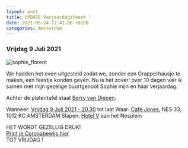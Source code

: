 ```yaml
---
layout: post
title: UPDATE Verjaardagsfeest !
date: 2021-06-24 12:41:00 +0100
categories: Amsterdam
---
```


### Vrijdag 9 Juli 2021

![sophie_florent](https://prisse.net/sophie_florent.jpg)

We hadden het even uitgesteld zodat we, zonder een Grapperhausje te maken, een feestje konden geven. Nu is het zover: over 10 dagen vier ik samen met mijn gezelige buurtgenoot Sophie mijn en haar verjaardag.  
  
Achter de platentafel staat [Berry van Diepen](https://www.parool.nl/kunst-media/deze-platen-neemt-dj-berry-van-diepen-mee-naar-een-onbewoond-eiland~badedece/?referrer=https%3A%2F%2Fwww.prisse.nl%2F).  

Wanneer: [Vrijdag 9 Juli 2021 - 20.30](https://prisse.net/verjaarsfeest.ics) tot laat
Waar: [Café Jones](https://goo.gl/maps/pjEW8jc8s4Z7enGY9), NES 33, 1012 KC AMSTERDAM
Slapen: [Hotel V](https://nesplein.hotelv.com/) aan het Nesplein

HET WORDT GEZELLIG DRUK!  
[Print je Coronabewijs hier](https://coronacheck.nl/nl/print/)  
TOT VRIJDAG !